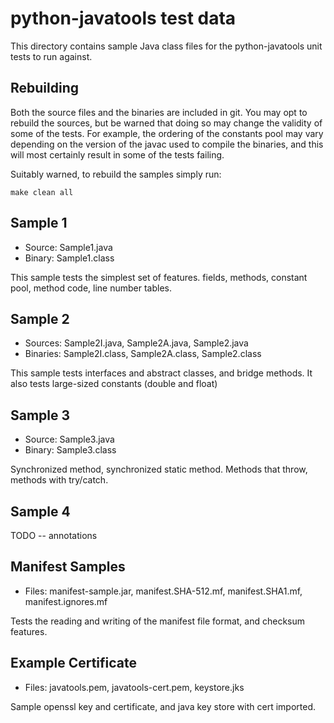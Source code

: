 # python-javatools test data

This directory contains sample Java class files for the
python-javatools unit tests to run against.


## Rebuilding

Both the source files and the binaries are included in git. You may
opt to rebuild the sources, but be warned that doing so may change the
validity of some of the tests. For example, the ordering of the
constants pool may vary depending on the version of the javac used to
compile the binaries, and this will most certainly result in some of
the tests failing.

Suitably warned, to rebuild the samples simply run:

```make clean all```


## Sample 1

- Source: Sample1.java
- Binary: Sample1.class

This sample tests the simplest set of features. fields, methods,
constant pool, method code, line number tables.


## Sample 2

- Sources: Sample2I.java, Sample2A.java, Sample2.java
- Binaries: Sample2I.class, Sample2A.class, Sample2.class

This sample tests interfaces and abstract classes, and bridge
methods. It also tests large-sized constants (double and float)


## Sample 3

- Source: Sample3.java
- Binary: Sample3.class

Synchronized method, synchronized static method. Methods that throw,
methods with try/catch.


## Sample 4

TODO -- annotations


## Manifest Samples

- Files: manifest-sample.jar, manifest.SHA-512.mf, manifest.SHA1.mf,
  manifest.ignores.mf

Tests the reading and writing of the manifest file format, and
checksum features.


## Example Certificate

- Files: javatools.pem, javatools-cert.pem, keystore.jks

Sample openssl key and certificate, and java key store with cert imported.

